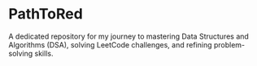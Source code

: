 # PathToRed
A dedicated repository for my journey to mastering Data Structures and Algorithms (DSA), solving LeetCode challenges, and refining problem-solving skills.
